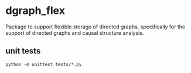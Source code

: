 # dgraph_flex

Package to support flexible storage of directed graphs, specifically for the support of 
directed graphs and causal structure analysis.

## unit tests

```
python -m unittest tests/*.py
```